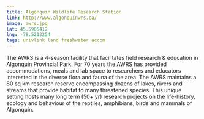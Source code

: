 ```yaml
---
title: Algonquin Wildlife Research Station
link: http://www.algonquinwrs.ca/
image: awrs.jpg
lat: 45.5905412
lng: -78.5213254
tags: univlink land freshwater accom
---
```


The AWRS is a 4-season facility that facilitates field research & education in Algonquin Provincial Park. For 70 years
the AWRS has provided accommodations, meals and lab space to researchers and educators interested in the diverse flora
and fauna of the area. The AWRS maintains a 80 sq km research reserve encompassing dozens of lakes, rivers and streams
that provide habitat to many threatened species. This unique setting hosts many long term (50+ yr) research projects on
the life-history, ecology and behaviour of the reptiles, amphibians, birds and mammals of Algonquin.

